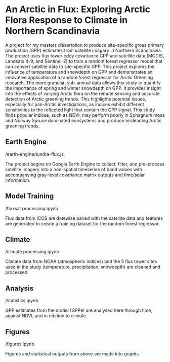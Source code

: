 # An Arctic in Flux: Exploring Arctic Flora Response to Climate in Northern Scandinavia
A project for my masters dissertation to produce site-specific gross primary production (GPP) estimates from satellite imagery in Northern Scandinavia. The project uses flux tower eddy covariance GPP and satellite data (MODIS, Landsats 4-9, and Sentinel-2) to train a random forest regressor model that can convert satellite data to site-specific GPP. This project explores the influence of temperature and snowdepth on GPP and demonstrates an innovative application of a random forest regressor for Arctic Greening research. The more granular, sub-annual data allows this study to quantify the importance of spring and winter snowdepth on GPP. It provides insight into the effects of varying Arctic flora on the remote sensing and accurate detection of Arctic greening trends. This highlights potential issues, especially for pan-Arctic investigations, as indices exhibit different sensitivities to the reflected light that contain the GPP signal. This study finds popular indices, such as NDVI, may perform poorly in Sphagnum moss and Norway Spruce dominated ecosystems and produce misleading Arctic greening trends. 

## Earth Engine
/earth-engine/tundra-flux.js

The project begins on Google Earth Engine to collect, filter, and pre-process satellite imagery into a non-spatial timeseries of band values with accompanying gray-level covariance matrix outputs and time/solar information.

## Model Training
/fluxsat processing.ipynb

Flux data from ICOS are datewise paried with the satellite data and features are generated to create a training dataset for the random forest regressor.

## Climate
/climate processing.ipynb

Climate data from NOAA (atmospheric indices) and the 5 flux tower sites used in the study (temperature, precipitation, snowdepth) are cleaned and processed.

## Analysis
/statistics.ipynb

GPP estimates from the model (GPPe) are analysed here through time, against NDVI, and in relation to climate.

## Figures
/figures.ipynb

Figures and statistical outputs from above are made into graphs.
